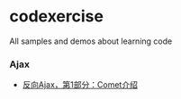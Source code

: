 codexercise
===========

All samples and demos about learning code

### Ajax

 - [反向Ajax，第1部分：Comet介绍][1]

 


  [1]: http://blog.csdn.net/coderjiang/article/details/8675120
